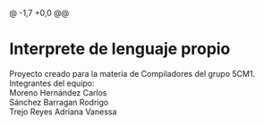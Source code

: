 @ -1,7 +0,0 @@
# Interprete de lenguaje propio
 Proyecto creado para la materia de Compiladores del grupo 5CM1.<br>
Integrantes del equipo:<br>
Moreno Hernández Carlos<br>
Sánchez Barragan Rodrigo<br>
Trejo Reyes Adriana Vanessa<br>
